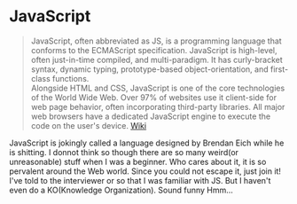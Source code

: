 # JavaScript

> JavaScript, often abbreviated as JS, is a programming language that conforms to the ECMAScript specification. JavaScript is high-level, often just-in-time compiled, and multi-paradigm. It has curly-bracket syntax, dynamic typing, prototype-based object-orientation, and first-class functions.  
Alongside HTML and CSS, JavaScript is one of the core technologies of the World Wide Web. Over 97% of websites use it client-side for web page behavior, often incorporating third-party libraries. All major web browsers have a dedicated JavaScript engine to execute the code on the user's device. [Wiki][1]

JavaScript is jokingly called a language designed by Brendan Eich while he is shitting. I donnot think so though there are so many weird(or unreasonable) stuff when I was a beginner. Who cares about it, it is so pervalent around the Web world. Since you could not escape it, just join it!  
I've told to the interviewer or so that I was familiar with JS. But I haven't even do a KO(Knowledge Organization). Sound funny Hmm...

[1]: https://en.wikipedia.org/wiki/JavaScript